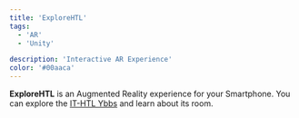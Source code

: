 ```yaml
---
title: 'ExploreHTL'
tags:
  - 'AR'
  - 'Unity'

description: 'Interactive AR Experience'
color: '#00aaca'
---
```


**ExploreHTL** is an Augmented Reality experience for your Smartphone. You can explore the [IT-HTL Ybbs](https://www.sz-ybbs.ac.at) and learn about its room.
